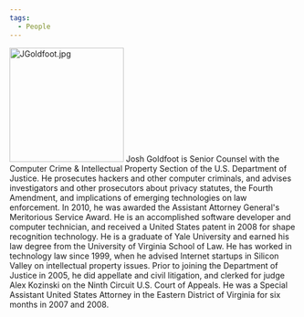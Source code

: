```yaml
---
tags:
  - People
---
```

<img src="JGoldfoot.jpg" title="JGoldfoot.jpg" width="200"
alt="JGoldfoot.jpg" /> Josh Goldfoot is Senior Counsel with the Computer
Crime & Intellectual Property Section of the U.S. Department of Justice.
He prosecutes hackers and other computer criminals, and advises
investigators and other prosecutors about privacy statutes, the Fourth
Amendment, and implications of emerging technologies on law enforcement.
In 2010, he was awarded the Assistant Attorney General's Meritorious
Service Award. He is an accomplished software developer and computer
technician, and received a United States patent in 2008 for shape
recognition technology. He is a graduate of Yale University and earned
his law degree from the University of Virginia School of Law. He has
worked in technology law since 1999, when he advised Internet startups
in Silicon Valley on intellectual property issues. Prior to joining the
Department of Justice in 2005, he did appellate and civil litigation,
and clerked for judge Alex Kozinski on the Ninth Circuit U.S. Court of
Appeals. He was a Special Assistant United States Attorney in the
Eastern District of Virginia for six months in 2007 and 2008.
